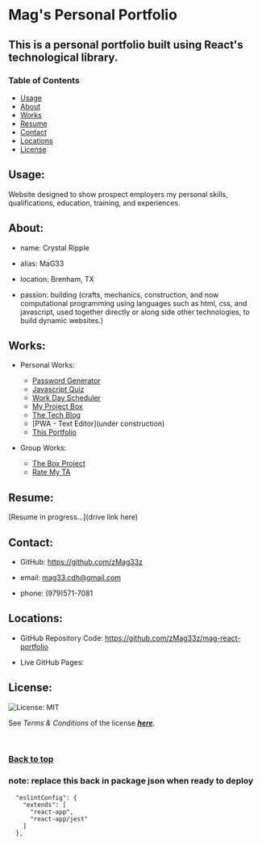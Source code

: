 # Mag's Personal Portfolio

## This is a personal portfolio built using React's technological library.

### Table of Contents

- [Usage](#usage)
- [About](#about)
- [Works](#personal)
- [Resume](#resume)
- [Contact](#contacts)
- [Locations]()
- [License]()

## Usage:

Website designed to show prospect employers my personal skills, qualifications, education, training, and experiences.

## About:  

- name: Crystal Ripple

- alias: MaG33

- location: Brenham, TX

- passion: building (crafts, mechanics, construction, and now computational programming using languages such as html, css, and javascript, used together directly or along side other technologies, to build dynamic websites.)

## Works:

- Personal Works:
  - [Password Generator](https://zmag33z.github.io/week-3-challenge/)<br>
  - [Javascript Quiz](https://zmag33z.github.io/week-4-challenge/)<br>
  - [Work Day Scheduler](https://zmag33z.github.io/Week-5-Work-Day-Scheduler/)<br>
  - [My Project Box](https://zmag33z.github.io/My-Project-Box/)<br>
  - [The Tech Blog](https://the-tech-blog-post.herokuapp.com/)<br>
  - [PWA - Text Editor](under construction)<br>
  - [This Portfolio]()<br>

- Group Works:<br>
  - [The Box Project](https://marchetype.github.io/the-box-project/)<br>
  - [Rate My TA](https://github.com/calebgdavidson/Rate_my_TA)<br>

## Resume:

[Resume in progress...](drive link here)

## Contact:

* GitHub: https://github.com/zMag33z

* email: mag33.cdh@gmail.com

* phone: (979)571-7081

## Locations:

* GitHub Repository Code: https://github.com/zMag33z/mag-react-portfolio

* Live GitHub Pages:

## License:
  
![License: MIT](https://img.shields.io/badge/license-MIT-brightgreen)
  
See *Terms & Conditions* of the license [***here***](https://opensource.org/licenses/MIT).

<br>

### [**Back to top**](#)

### note: replace this back in package json when ready to deploy
```
  "eslintConfig": {
    "extends": [
      "react-app",
      "react-app/jest"
    ]
  },
  ```